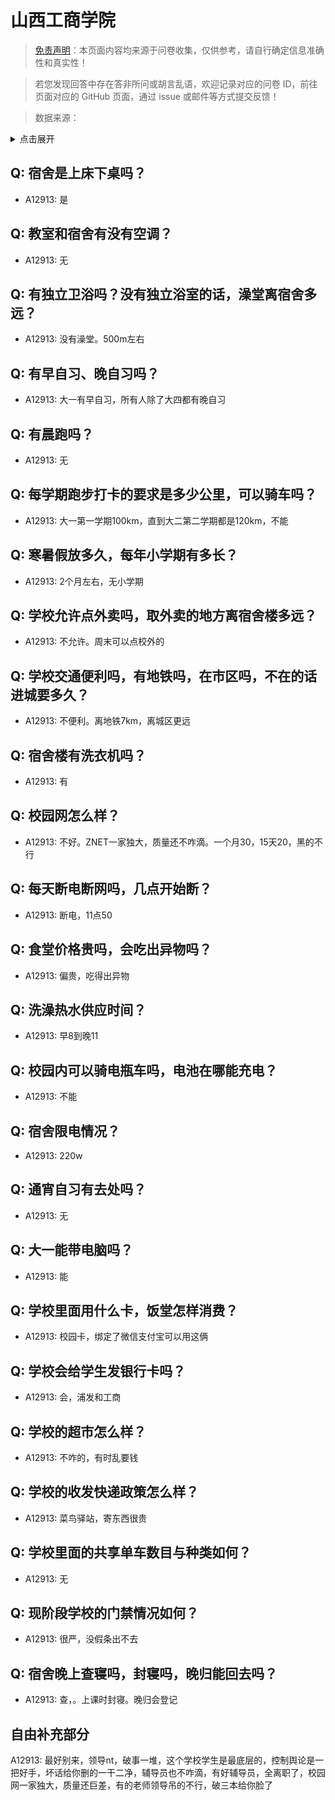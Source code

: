 # 山西工商学院

> [免责声明](https://colleges.chat/#_3)：本页面内容均来源于问卷收集，仅供参考，请自行确定信息准确性和真实性！

> 若您发现回答中存在答非所问或胡言乱语，欢迎记录对应的问卷 ID，前往页面对应的 GitHub 页面，通过 issue 或邮件等方式提交反馈！

> 数据来源：

<details><summary>点击展开</summary>
<ul>
<li>A12913: 匿名 (2022 年 06 月)</li>
</ul>
</details>

## Q: 宿舍是上床下桌吗？

- A12913: 是

## Q: 教室和宿舍有没有空调？

- A12913: 无

## Q: 有独立卫浴吗？没有独立浴室的话，澡堂离宿舍多远？

- A12913: 没有澡堂。500m左右

## Q: 有早自习、晚自习吗？

- A12913: 大一有早自习，所有人除了大四都有晚自习

## Q: 有晨跑吗？

- A12913: 无

## Q: 每学期跑步打卡的要求是多少公里，可以骑车吗？

- A12913: 大一第一学期100km，直到大二第二学期都是120km，不能

## Q: 寒暑假放多久，每年小学期有多长？

- A12913: 2个月左右，无小学期

## Q: 学校允许点外卖吗，取外卖的地方离宿舍楼多远？

- A12913: 不允许。周末可以点校外的

## Q: 学校交通便利吗，有地铁吗，在市区吗，不在的话进城要多久？

- A12913: 不便利。离地铁7km，离城区更远

## Q: 宿舍楼有洗衣机吗？

- A12913: 有

## Q: 校园网怎么样？

- A12913: 不好。ZNET一家独大，质量还不咋滴。一个月30，15天20，黑的不行

## Q: 每天断电断网吗，几点开始断？

- A12913: 断电，11点50

## Q: 食堂价格贵吗，会吃出异物吗？

- A12913: 偏贵，吃得出异物

## Q: 洗澡热水供应时间？

- A12913: 早8到晚11

## Q: 校园内可以骑电瓶车吗，电池在哪能充电？

- A12913: 不能

## Q: 宿舍限电情况？

- A12913: 220w

## Q: 通宵自习有去处吗？

- A12913: 无

## Q: 大一能带电脑吗？

- A12913: 能

## Q: 学校里面用什么卡，饭堂怎样消费？

- A12913: 校园卡，绑定了微信支付宝可以用这俩

## Q: 学校会给学生发银行卡吗？

- A12913: 会，浦发和工商

## Q: 学校的超市怎么样？

- A12913: 不咋的，有时乱要钱

## Q: 学校的收发快递政策怎么样？

- A12913: 菜鸟驿站，寄东西很贵

## Q: 学校里面的共享单车数目与种类如何？

- A12913: 无

## Q: 现阶段学校的门禁情况如何？

- A12913: 很严，没假条出不去

## Q: 宿舍晚上查寝吗，封寝吗，晚归能回去吗？

- A12913: 查，。上课时封寝。晚归会登记

## 自由补充部分

A12913: 最好别来，领导nt，破事一堆，这个学校学生是最底层的，控制舆论是一把好手，坏话给你删的一干二净，辅导员也不咋滴，有好辅导员，全离职了，校园网一家独大，质量还巨差，有的老师领导吊的不行，破三本给你脸了